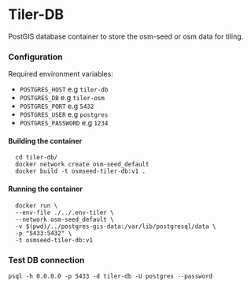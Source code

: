 # Tiler-DB

PostGIS database container to store the osm-seed or osm data for tiling.

### Configuration

Required environment variables:

- `POSTGRES_HOST` e.g `tiler-db`
- `POSTGRES_DB` e.g `tiler-osm`
- `POSTGRES_PORT` e.g `5432`
- `POSTGRES_USER` e.g `postgres`
- `POSTGRES_PASSWORD` e.g `1234`


#### Building the container

```
  cd tiler-db/
  docker network create osm-seed_default
  docker build -t osmseed-tiler-db:v1 .
```

#### Running the container

```
  docker run \
  --env-file ./../.env-tiler \
  --network osm-seed_default \
  -v $(pwd)/../postgres-gis-data:/var/lib/postgresql/data \
  -p "5433:5432" \
  -t osmseed-tiler-db:v1
```

### Test DB connection

```
psql -h 0.0.0.0 -p 5433 -d tiler-db -U postgres --password
```